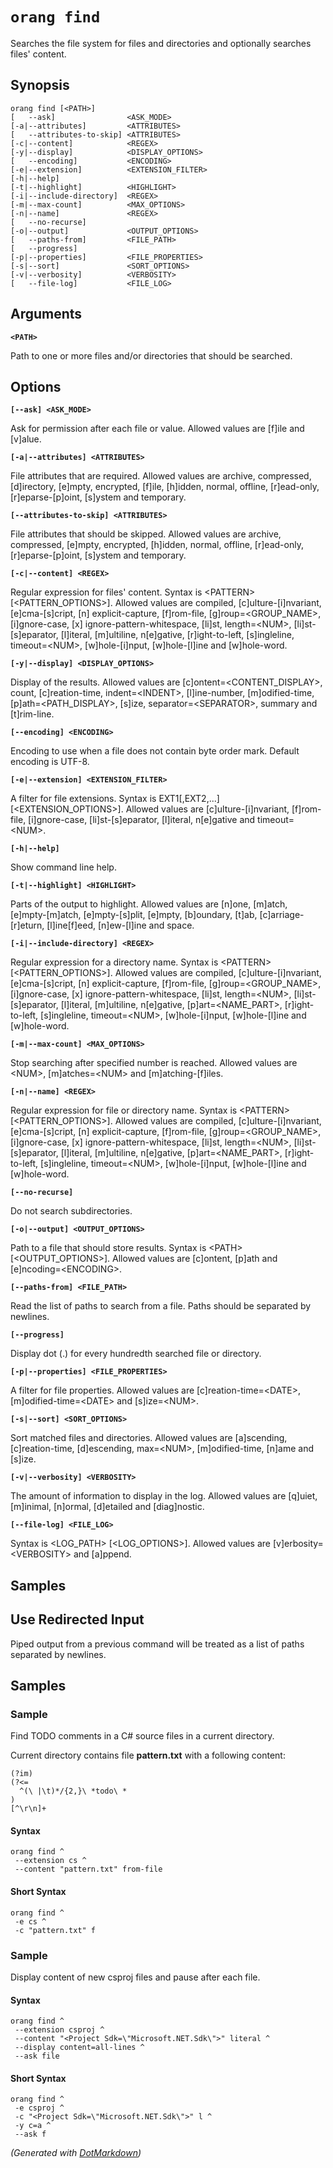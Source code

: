 ﻿# `orang find`

Searches the file system for files and directories and optionally searches files' content\.

## Synopsis

```
orang find [<PATH>]
[   --ask]                <ASK_MODE>
[-a|--attributes]         <ATTRIBUTES>
[   --attributes-to-skip] <ATTRIBUTES>
[-c|--content]            <REGEX>
[-y|--display]            <DISPLAY_OPTIONS>
[   --encoding]           <ENCODING>
[-e|--extension]          <EXTENSION_FILTER>
[-h|--help]
[-t|--highlight]          <HIGHLIGHT>
[-i|--include-directory]  <REGEX>
[-m|--max-count]          <MAX_OPTIONS>
[-n|--name]               <REGEX>
[   --no-recurse]
[-o|--output]             <OUTPUT_OPTIONS>
[   --paths-from]         <FILE_PATH>
[   --progress]
[-p|--properties]         <FILE_PROPERTIES>
[-s|--sort]               <SORT_OPTIONS>
[-v|--verbosity]          <VERBOSITY>
[   --file-log]           <FILE_LOG>
```

## Arguments

**`<PATH>`**

Path to one or more files and/or directories that should be searched\.

## Options

**`[--ask] <ASK_MODE>`**

Ask for permission after each file or value\. Allowed values are \[f\]ile and \[v\]alue\.

**`[-a|--attributes] <ATTRIBUTES>`**

File attributes that are required\. Allowed values are archive, compressed, \[d\]irectory, \[e\]mpty, encrypted, \[f\]ile, \[h\]idden, normal, offline, \[r\]ead\-only, \[r\]eparse\-\[p\]oint, \[s\]ystem and temporary\.

**`[--attributes-to-skip] <ATTRIBUTES>`**

File attributes that should be skipped\. Allowed values are archive, compressed, \[e\]mpty, encrypted, \[h\]idden, normal, offline, \[r\]ead\-only, \[r\]eparse\-\[p\]oint, \[s\]ystem and temporary\.

**`[-c|--content] <REGEX>`**

Regular expression for files' content\. Syntax is \<PATTERN> \[\<PATTERN\_OPTIONS>\]\. Allowed values are compiled, \[c\]ulture\-\[i\]nvariant, \[e\]cma\-\[s\]cript, \[n\] explicit\-capture, \[f\]rom\-file, \[g\]roup=\<GROUP\_NAME>, \[i\]gnore\-case, \[x\] ignore\-pattern\-whitespace, \[li\]st, length=\<NUM>, \[li\]st\-\[s\]eparator, \[l\]iteral, \[m\]ultiline, n\[e\]gative, \[r\]ight\-to\-left, \[s\]ingleline, timeout=\<NUM>, \[w\]hole\-\[i\]nput, \[w\]hole\-\[l\]ine and \[w\]hole\-word\.

**`[-y|--display] <DISPLAY_OPTIONS>`**

Display of the results\. Allowed values are \[c\]ontent=\<CONTENT\_DISPLAY>, count, \[c\]reation\-time, indent=\<INDENT>, \[l\]ine\-number, \[m\]odified\-time, \[p\]ath=\<PATH\_DISPLAY>, \[s\]ize, separator=\<SEPARATOR>, summary and \[t\]rim\-line\.

**`[--encoding] <ENCODING>`**

Encoding to use when a file does not contain byte order mark\. Default encoding is UTF\-8\.

**`[-e|--extension] <EXTENSION_FILTER>`**

A filter for file extensions\. Syntax is EXT1\[,EXT2,\.\.\.\] \[\<EXTENSION\_OPTIONS>\]\. Allowed values are \[c\]ulture\-\[i\]nvariant, \[f\]rom\-file, \[i\]gnore\-case, \[li\]st\-\[s\]eparator, \[l\]iteral, n\[e\]gative and timeout=\<NUM>\.

**`[-h|--help]`**

Show command line help\.

**`[-t|--highlight] <HIGHLIGHT>`**

Parts of the output to highlight\. Allowed values are \[n\]one, \[m\]atch, \[e\]mpty\-\[m\]atch, \[e\]mpty\-\[s\]plit, \[e\]mpty, \[b\]oundary, \[t\]ab, \[c\]arriage\-\[r\]eturn, \[l\]ine\[f\]eed, \[n\]ew\-\[l\]ine and space\.

**`[-i|--include-directory] <REGEX>`**

Regular expression for a directory name\. Syntax is \<PATTERN> \[\<PATTERN\_OPTIONS>\]\. Allowed values are compiled, \[c\]ulture\-\[i\]nvariant, \[e\]cma\-\[s\]cript, \[n\] explicit\-capture, \[f\]rom\-file, \[g\]roup=\<GROUP\_NAME>, \[i\]gnore\-case, \[x\] ignore\-pattern\-whitespace, \[li\]st, length=\<NUM>, \[li\]st\-\[s\]eparator, \[l\]iteral, \[m\]ultiline, n\[e\]gative, \[p\]art=\<NAME\_PART>, \[r\]ight\-to\-left, \[s\]ingleline, timeout=\<NUM>, \[w\]hole\-\[i\]nput, \[w\]hole\-\[l\]ine and \[w\]hole\-word\.

**`[-m|--max-count] <MAX_OPTIONS>`**

Stop searching after specified number is reached\. Allowed values are \<NUM>, \[m\]atches=\<NUM> and \[m\]atching\-\[f\]iles\.

**`[-n|--name] <REGEX>`**

Regular expression for file or directory name\. Syntax is \<PATTERN> \[\<PATTERN\_OPTIONS>\]\. Allowed values are compiled, \[c\]ulture\-\[i\]nvariant, \[e\]cma\-\[s\]cript, \[n\] explicit\-capture, \[f\]rom\-file, \[g\]roup=\<GROUP\_NAME>, \[i\]gnore\-case, \[x\] ignore\-pattern\-whitespace, \[li\]st, length=\<NUM>, \[li\]st\-\[s\]eparator, \[l\]iteral, \[m\]ultiline, n\[e\]gative, \[p\]art=\<NAME\_PART>, \[r\]ight\-to\-left, \[s\]ingleline, timeout=\<NUM>, \[w\]hole\-\[i\]nput, \[w\]hole\-\[l\]ine and \[w\]hole\-word\.

**`[--no-recurse]`**

Do not search subdirectories\.

**`[-o|--output] <OUTPUT_OPTIONS>`**

Path to a file that should store results\. Syntax is \<PATH> \[\<OUTPUT\_OPTIONS>\]\. Allowed values are \[c\]ontent, \[p\]ath and \[e\]ncoding=\<ENCODING>\.

**`[--paths-from] <FILE_PATH>`**

Read the list of paths to search from a file\. Paths should be separated by newlines\.

**`[--progress]`**

Display dot \(\.\) for every hundredth searched file or directory\.

**`[-p|--properties] <FILE_PROPERTIES>`**

A filter for file properties\. Allowed values are \[c\]reation\-time=\<DATE>, \[m\]odified\-time=\<DATE> and \[s\]ize=\<NUM>\.

**`[-s|--sort] <SORT_OPTIONS>`**

Sort matched files and directories\. Allowed values are \[a\]scending, \[c\]reation\-time, \[d\]escending, max=\<NUM>, \[m\]odified\-time, \[n\]ame and \[s\]ize\.

**`[-v|--verbosity] <VERBOSITY>`**

The amount of information to display in the log\. Allowed values are \[q\]uiet, \[m\]inimal, \[n\]ormal, \[d\]etailed and \[diag\]nostic\.

**`[--file-log] <FILE_LOG>`**

Syntax is \<LOG\_PATH> \[\<LOG\_OPTIONS>\]\. Allowed values are \[v\]erbosity=\<VERBOSITY> and \[a\]ppend\.

## Samples

## Use Redirected Input

Piped output from a previous command will be treated as a list of paths separated by newlines.

## Samples

### Sample

Find TODO comments in a C# source files in a current directory.

Current directory contains file **pattern.txt** with a following content:

```
(?im)
(?<=
  ^(\ |\t)*/{2,}\ *todo\ *
)
[^\r\n]+
```

#### Syntax

```
orang find ^
 --extension cs ^
 --content "pattern.txt" from-file
```

#### Short Syntax

```
orang find ^
 -e cs ^
 -c "pattern.txt" f
```

### Sample

Display content of new csproj files and pause after each file.

#### Syntax

```
orang find ^
 --extension csproj ^
 --content "<Project Sdk=\"Microsoft.NET.Sdk\">" literal ^
 --display content=all-lines ^
 --ask file
```

#### Short Syntax

```
orang find ^
 -e csproj ^
 -c "<Project Sdk=\"Microsoft.NET.Sdk\">" l ^
 -y c=a ^
 --ask f
```
*\(Generated with [DotMarkdown](http://github.com/JosefPihrt/DotMarkdown)\)*